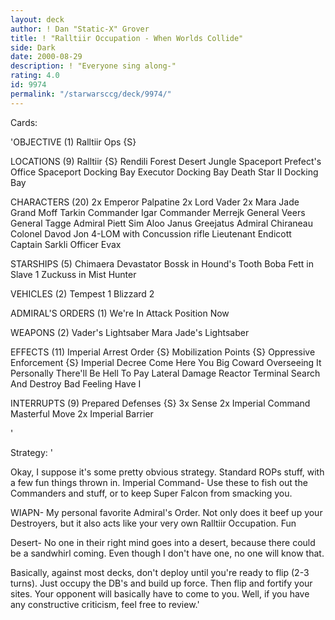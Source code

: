 ```yaml
---
layout: deck
author: ! Dan "Static-X" Grover
title: ! "Ralltiir Occupation - When Worlds Collide"
side: Dark
date: 2000-08-29
description: ! "Everyone sing along-"
rating: 4.0
id: 9974
permalink: "/starwarsccg/deck/9974/"
---
```

Cards: 

'OBJECTIVE (1)
Ralltiir Ops {S}

LOCATIONS (9)
Ralltiir {S}
Rendili
Forest
Desert
Jungle
Spaceport Prefect's Office
Spaceport Docking Bay
Executor Docking Bay
Death Star II Docking Bay

CHARACTERS (20)
2x Emperor Palpatine
2x Lord Vader
2x Mara Jade
Grand Moff Tarkin
Commander Igar
Commander Merrejk
General Veers
General Tagge
Admiral Piett
Sim Aloo
Janus Greejatus
Admiral Chiraneau
Colonel Davod Jon
4-LOM with Concussion rifle
Lieutenant Endicott
Captain Sarkli
Officer Evax

STARSHIPS (5)
Chimaera
Devastator
Bossk in Hound's Tooth
Boba Fett in Slave 1
Zuckuss in Mist Hunter

VEHICLES (2)
Tempest 1
Blizzard 2

ADMIRAL'S ORDERS (1)
We're In Attack Position Now

WEAPONS (2)
Vader's Lightsaber
Mara Jade's Lightsaber

EFFECTS (11)
Imperial Arrest Order {S}
Mobilization Points {S}
Oppressive Enforcement {S}
Imperial Decree
Come Here You Big Coward
Overseeing It Personally
There'll Be Hell To Pay
Lateral Damage
Reactor Terminal
Search And Destroy
Bad Feeling Have I

INTERRUPTS (9)
Prepared Defenses {S}
3x Sense
2x Imperial Command
Masterful Move
2x Imperial Barrier

'

Strategy: '

Okay, I suppose it's some pretty obvious strategy. Standard ROPs stuff, with a few fun things thrown in.
Imperial Command- Use these to fish out the Commanders and stuff, or to keep Super Falcon from smacking you.

WIAPN- My personal favorite Admiral's Order. Not only does it beef up your Destroyers, but it also acts like your very own Ralltiir Occupation. Fun

Desert- No one in their right mind goes into a desert, because there could be a sandwhirl coming. Even though I don't have one, no one will know that.

Basically, against most decks, don't deploy until you're ready to flip (2-3 turns). Just occupy the DB's and build up force. Then flip and fortify your sites. Your opponent will basically have to come to you. Well, if you have any constructive criticism, feel free to review.'
